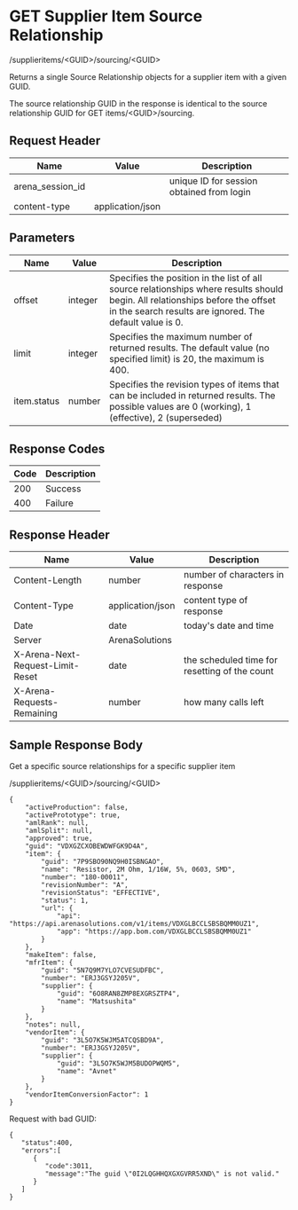 # GET Supplier Item Source Relationship
/supplieritems/&lt;GUID&gt;/sourcing/&lt;GUID&gt;

Returns a  single Source Relationship objects for a supplier item with a given GUID.

The source relationship GUID in the response is identical to the source relationship GUID for GET items/&lt;GUID&gt;/sourcing.

## Request Header

| Name  | Value  | Description  |
|  --- |  --- |  --- | 
| arena_session_id  |   | unique ID for session obtained from login  |
| content-type  | application/json  |   |

## Parameters

| Name  | Value  | Description  |
|  --- |  --- |  --- | 
| offset  | integer  | Specifies the position in the list of all source relationships where results should begin. All relationships before the offset in the search results are ignored. The default value is 0.  |
| limit  | integer  | Specifies the maximum number of returned results. The default value \(no specified limit\) is 20, the maximum is 400.  |
| item.status  | number  | Specifies the revision types of items that can be included in returned results. The possible values are 0 \(working\), 1 \(effective\), 2 \(superseded\)  |

## Response Codes

| Code  | Description  |
|  --- |  --- | 
| 200  | Success  |
| 400  | Failure  |

## Response Header

| Name  | Value  | Description  |
|  --- |  --- |  --- | 
| Content-Length  | number  | number of characters in response  |
| Content-Type  | application/json  | content type of response  |
| Date  | date  | today's date and time  |
| Server  | ArenaSolutions  |   |
| X-Arena-Next-Request-Limit-Reset   | date  | the scheduled time for resetting of the count  |
| X-Arena-Requests-Remaining   | number  | how many calls left  |

## Sample Response Body
Get a specific source relationships for a specific supplier item

/supplieritems/&lt;GUID&gt;/sourcing/&lt;GUID&gt;

```
{
    "activeProduction": false,
    "activePrototype": true,
    "amlRank": null,
    "amlSplit": null,
    "approved": true,
    "guid": "VDXGZCXOBEWDWFGK9D4A",
    "item": {
        "guid": "7P9SBO90NQ9H0ISBNGAO",
        "name": "Resistor, 2M Ohm, 1/16W, 5%, 0603, SMD",
        "number": "180-00011",
        "revisionNumber": "A",
        "revisionStatus": "EFFECTIVE",
        "status": 1,
        "url": {
            "api": "https://api.arenasolutions.com/v1/items/VDXGLBCCLSBSBQMM0UZ1",
            "app": "https://app.bom.com/VDXGLBCCLSBSBQMM0UZ1"
        } 
    },
    "makeItem": false,
    "mfrItem": {
        "guid": "5N7Q9M7YLO7CVESUDFBC",
        "number": "ERJ3GSYJ205V",
        "supplier": {
            "guid": "6O8RAN8ZMP8EXGRSZTP4",
            "name": "Matsushita"
        }
    },
    "notes": null,
    "vendorItem": {
        "guid": "3L5O7K5WJM5ATCQSBD9A",
        "number": "ERJ3GSYJ205V",
        "supplier": {
            "guid": "3L5O7K5WJM5BUDOPWQM5",
            "name": "Avnet"
        }
    },
    "vendorItemConversionFactor": 1
}
```
Request with bad GUID:

```
{  
   "status":400,
   "errors":[  
      {  
         "code":3011,
         "message":"The guid \"0I2LQGHHQXGXGVRR5XND\" is not valid."
      }
   ]
}
```
